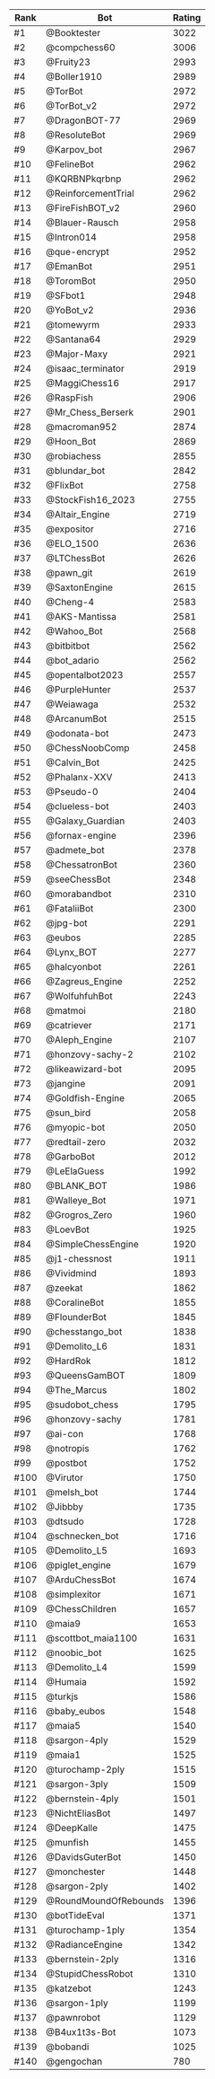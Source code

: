 Rank|Bot|Rating
---|---|---
#1|@Booktester|3022
#2|@compchess60|3006
#3|@Fruity23|2993
#4|@Boller1910|2989
#5|@TorBot|2972
#6|@TorBot_v2|2972
#7|@DragonBOT-77|2969
#8|@ResoluteBot|2969
#9|@Karpov_bot|2967
#10|@FelineBot|2962
#11|@KQRBNPkqrbnp|2962
#12|@ReinforcementTrial|2962
#13|@FireFishBOT_v2|2960
#14|@Blauer-Rausch|2958
#15|@Intron014|2958
#16|@que-encrypt|2952
#17|@EmanBot|2951
#18|@ToromBot|2950
#19|@SFbot1|2948
#20|@YoBot_v2|2936
#21|@tomewyrm|2933
#22|@Santana64|2929
#23|@Major-Maxy|2921
#24|@isaac_terminator|2919
#25|@MaggiChess16|2917
#26|@RaspFish|2906
#27|@Mr_Chess_Berserk|2901
#28|@macroman952|2874
#29|@Hoon_Bot|2869
#30|@robiachess|2855
#31|@blundar_bot|2842
#32|@FlixBot|2758
#33|@StockFish16_2023|2755
#34|@Altair_Engine|2719
#35|@expositor|2716
#36|@ELO_1500|2636
#37|@LTChessBot|2626
#38|@pawn_git|2619
#39|@SaxtonEngine|2615
#40|@Cheng-4|2583
#41|@AKS-Mantissa|2581
#42|@Wahoo_Bot|2568
#43|@bitbitbot|2562
#44|@bot_adario|2562
#45|@opentalbot2023|2557
#46|@PurpleHunter|2537
#47|@Weiawaga|2532
#48|@ArcanumBot|2515
#49|@odonata-bot|2473
#50|@ChessNoobComp|2458
#51|@Calvin_Bot|2425
#52|@Phalanx-XXV|2413
#53|@Pseudo-0|2404
#54|@clueless-bot|2403
#55|@Galaxy_Guardian|2403
#56|@fornax-engine|2396
#57|@admete_bot|2378
#58|@ChessatronBot|2360
#59|@seeChessBot|2348
#60|@morabandbot|2310
#61|@FataliiBot|2300
#62|@jpg-bot|2291
#63|@eubos|2285
#64|@Lynx_BOT|2277
#65|@halcyonbot|2261
#66|@Zagreus_Engine|2252
#67|@WolfuhfuhBot|2243
#68|@matmoi|2180
#69|@catriever|2171
#70|@Aleph_Engine|2107
#71|@honzovy-sachy-2|2102
#72|@likeawizard-bot|2095
#73|@jangine|2091
#74|@Goldfish-Engine|2065
#75|@sun_bird|2058
#76|@myopic-bot|2050
#77|@redtail-zero|2032
#78|@GarboBot|2012
#79|@LeElaGuess|1992
#80|@BLANK_BOT|1986
#81|@Walleye_Bot|1971
#82|@Grogros_Zero|1960
#83|@LoevBot|1925
#84|@SimpleChessEngine|1920
#85|@j1-chessnost|1911
#86|@Vividmind|1893
#87|@zeekat|1862
#88|@CoralineBot|1855
#89|@FlounderBot|1845
#90|@chesstango_bot|1838
#91|@Demolito_L6|1831
#92|@HardRok|1812
#93|@QueensGamBOT|1809
#94|@The_Marcus|1802
#95|@sudobot_chess|1795
#96|@honzovy-sachy|1781
#97|@ai-con|1768
#98|@notropis|1762
#99|@postbot|1752
#100|@Virutor|1750
#101|@melsh_bot|1744
#102|@Jibbby|1735
#103|@dtsudo|1728
#104|@schnecken_bot|1716
#105|@Demolito_L5|1693
#106|@piglet_engine|1679
#107|@ArduChessBot|1674
#108|@simplexitor|1671
#109|@ChessChildren|1657
#110|@maia9|1653
#111|@scottbot_maia1100|1631
#112|@noobic_bot|1625
#113|@Demolito_L4|1599
#114|@Humaia|1592
#115|@turkjs|1586
#116|@baby_eubos|1548
#117|@maia5|1540
#118|@sargon-4ply|1529
#119|@maia1|1525
#120|@turochamp-2ply|1515
#121|@sargon-3ply|1509
#122|@bernstein-4ply|1501
#123|@NichtEliasBot|1497
#124|@DeepKalle|1475
#125|@munfish|1455
#126|@DavidsGuterBot|1450
#127|@monchester|1448
#128|@sargon-2ply|1402
#129|@RoundMoundOfRebounds|1396
#130|@botTideEval|1371
#131|@turochamp-1ply|1354
#132|@RadianceEngine|1342
#133|@bernstein-2ply|1316
#134|@StupidChessRobot|1310
#135|@katzebot|1243
#136|@sargon-1ply|1199
#137|@pawnrobot|1129
#138|@B4ux1t3s-Bot|1073
#139|@bobandi|1025
#140|@gengochan|780
